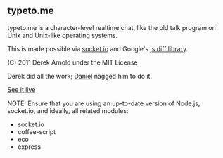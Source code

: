 typeto.me
---------

typeto.me is a character-level realtime chat, like the old talk program on Unix
and Unix-like operating systems.

This is made possible via [socket.io](http://socket.io) and Google's [js diff library](http://code.google.com/p/google-diff-match-patch/).

(C) 2011 Derek Arnold under the MIT License

Derek did all the work; [Daniel](http://3e.org/dmd/) nagged him to do it.

[See it live](http://typeto.me/)

NOTE: Ensure that you are using an up-to-date version of Node.js, socket.io, and ideally, all related modules:

* socket.io
* coffee-script
* eco
* express
